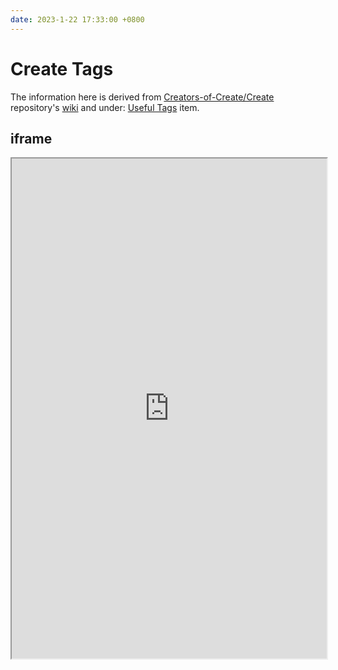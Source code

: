 ```yaml
---
date: 2023-1-22 17:33:00 +0800
---
```


# Create Tags

The information here is derived from [Creators-of-Create/Create](https://github.com/Creators-of-Create/Create) repository's [wiki](https://github.com/Creators-of-Create/Create/wiki) and under: [Useful Tags](https://github.com/Creators-of-Create/Create/wiki/Useful-Tags) item.

## iframe

<iframe style="height:800; width:100%" src="https://github.com/Creators-of-Create/Create/wiki/Useful-Tags" />

It seems it's been blocked for security reasons.

## Contents

### Block Tags

- `create:fan_transparent`
  Blocks which will not stop air flows from fans, no matter the voxel shape
  Example: Iron Bars

  > 无论体素形状如何，不会阻止风扇气流的块
  > 示例：铁棒

- `create:non_movable` (`forge:relocation_not_supported` also works)
  Blocks which cannot be moved by contraptions

  > 无法通过装置移动的方块

- `create:movable_empty_collider`
  Blocks which should be able to move on contraptions, but would otherwise be ignored due to their empty collision shape
  Example: Cobweb

  > 应该可以在装置上移动的块，但由于它们的空碰撞形状而被忽略
  > 例如：蜘蛛网

- `create:passive_boiler_heaters`
  Blocks which can provide passive heat to the steam engine multiblock. Not as strong as active Blaze Burners
  Example: Campfire

  > p.s. 指示消极的热源，例如营火

- `create:safe_nbt`
  Blocks tagged safe_nbt will keep their nbt data when printed by a Schematicannon
  Example: Banners, Signs

  > 标记为safe_nbt的块在由Schematicannon打印时将保留其nbt数据
  > 示例：旗帜、标志

- `create:tree_attachments`
  Blocks which should be harvested as part of a tree when cut by a Mechanical Saw
  Example: Mangrove Propagule

  > 用机械锯切割时应作为树木一部分收获的木块
  > 示例：红树林繁殖体

- `create:windmill_sails`
  Blocks which can count toward a functional windmill structure
  Example: Wool

  > 可被视为风车功能性结构的方块
  > 示例：羊毛

- `create:wrench_pickup`
  Blocks which can be broken and collected very quickly using a Wrench (Sneak-Right-Click)
  Example: Rails, Various Redstone components

  > 可以使用扳手快速破碎和收集的块（潜行右键单击）
  > 示例：轨道、各种红石组件

---

That's all from the item online.

### Item Tags

- `create:blaze_burner_fuel/regular`
  Items which do not have "burn time" for furnaces, but should act as food for the blaze burner (same value as coal)

  > 能喂给烈焰人（燃烧室）的“食物”，例如：煤

- `create:blaze_burner_fuel/special`
  Items which upon being fed to blaze burners should cause them to be super heated (same value as blaze cakes)

  > 能造成超级加热效果的“食物”，例如：烈焰蛋糕

- `create:upright_on_belt`
  Items which should render standing up on belts or depots, much like fluid container items
  Example: Blaze Cake

  > 在传送带和置物台上站立展示的物品，例如水桶

- `create:pressurized_air_sources`
  Items which can provide air much like a Copper Backtank. Uses the "Air" value in its nbt data to operate

  > 能提供空气的物品，很像铜背箱。使用其nbt数据中的“空气”值进行操作
  >
  > p.s. 那我是不是可以设计更多一次性或者廉价氧气来源了？嘿嘿~

Other Tags added and used primarily for crafting recipes:

> 以下多用于合成配方

- `create:casing`

- `create:create_ingots`

- `create:crushed_ores`

- `create:modded_stripped_logs`

  > “去皮原木”？

- `create:modded_stripped_wood`

- `create:vanilla_stripped_logs`

  > 原版“去皮原木”？

- `create:vanilla_stripped_wood`

- `create:sandpaper`

- `create:seats`

- `create:sleepers`

- `create:toolboxes`

- `create:valve_handles`

> 只能说，这部分基本没什么用处，至少对于一般人来说。

---

That's all from the item online.

### Fluid Tags

- `create:bottomless/allow`
  Fluids which **can** be drained infinitely using a hose pulley. Requires config to be in allow-list mode

  > 可以被无限抽取的液体。需要配置在allow-list模式
  >
  > p.s. <del>我觉得不应该用得上，除非你有特殊需求。这将导致*hose pulley*不太有存在的意义。</del>

- `create:bottomless/deny`
  Fluids which **cannot** be drained infinitely using a hose pulley. Requires config to be in deny-list mode

  > 可以被无限抽取的液体。需要配置在deny-list模式

By default, configs are set to allow-list mode and only water and lava are tagged bottomless/allow

> 默认设为allow-list模式，并且只有水和岩浆是“无尽的”。

> p.s. 我想应该是那个一万格液体的限制吧，毕竟默认是“无尽的”。也许deny-list拒绝了那个门槛吧，猜测这会导致生成地形时出现奇怪问题，例如抽干部分海域。

---

That's all from the item online.
